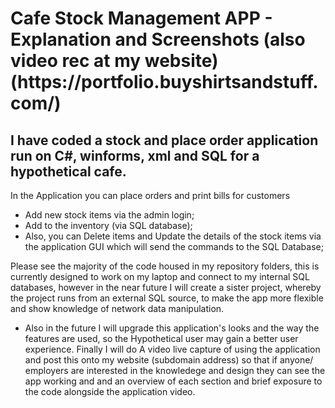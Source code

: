 
<h1>Cafe Stock Management APP - Explanation and Screenshots (also video rec at my website) (https://portfolio.buyshirtsandstuff.com/)</h1>

## I have coded a stock and place order application run on C#, winforms, xml and SQL for a hypothetical cafe.

In the Application you can place orders and print bills for customers
* Add new stock items via the admin login; 
* Add to the inventory (via SQL database);
* Also, you can Delete items and Update the details of the stock items via the application GUI which will send the commands to the SQL Database;

Please see the majority of the code housed in my repository folders, this is currently designed to work on my laptop and connect to my internal SQL databases, however in the near future I will create a sister project, whereby the project runs from an external SQL source, to make the app more flexible and show knowledge of network data manipulation.

* Also in the future I will upgrade this application's looks and the way the features are used, so the Hypothetical user may gain a better user experience.  Finally I will do
A video live capture of using the application and post this onto my website (subdomain address) so that if anyone/ employers are interested in the knowledege and design they
can see the app working and and an overview of each section and brief exposure to the code alongside the application video.
